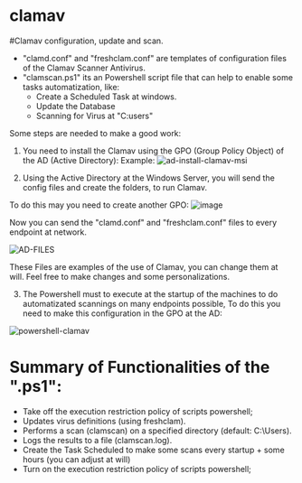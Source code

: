 # clamav 
  #Clamav configuration, update and scan.

- "clamd.conf" and "freshclam.conf" are templates of configuration files of the Clamav Scanner Antivirus. 
- "clamscan.ps1" its an Powershell script file that can help to enable some tasks automatization, like:
  - Create a Scheduled Task at windows.
  - Update the Database
  - Scanning for Virus at "C:users\"

Some steps are needed to make a good work:

1.  You need to install the Clamav using the GPO (Group Policy Object) of the AD (Active Directory):
  Example:
  ![ad-install-clamav-msi](https://github.com/user-attachments/assets/97a8e3cb-c737-454a-ae8c-d1c65e31b289)


2. Using the Active Directory at the Windows Server, you will send the config files and create the folders, to run Clamav.
  
  To do this may you need to create another GPO:
  ![image](https://github.com/user-attachments/assets/89e484d5-8071-47d1-a59e-60d82bc1bc9a)

Now you can send the "clamd.conf" and "freshclam.conf" files to every endpoint at network.

  ![AD-FILES](https://github.com/user-attachments/assets/67182589-1c39-4162-bef0-d92dda4a266b)

 These Files are examples of the use of Clamav, you can change them at will. Feel free to make changes and some personalizations.
   
3. The Powershell must to execute at the startup of the machines to do automatizated scannings on many endpoints possible,
  To do this you need to make this configuration in the GPO at the AD:

![powershell-clamav](https://github.com/user-attachments/assets/43e89685-c1d9-43f8-b13c-4baa19c4c2fe)


# Summary of Functionalities of the ".ps1":
- Take off the execution restriction policy of scripts powershell;
- Updates virus definitions (using freshclam).
- Performs a scan (clamscan) on a specified directory (default: C:\Users).
- Logs the results to a file (clamscan.log).
- Create the Task Scheduled to make some scans every startup + some hours (you can adjust at will)
- Turn on the execution restriction policy of scripts powershell;
